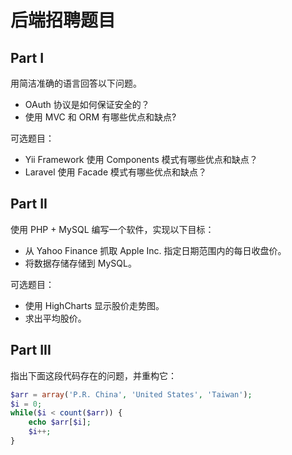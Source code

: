 # 后端招聘题目

## Part I

用简洁准确的语言回答以下问题。

- OAuth 协议是如何保证安全的？
- 使用 MVC 和 ORM 有哪些优点和缺点?

可选题目：

- Yii Framework 使用 Components 模式有哪些优点和缺点？
- Laravel 使用 Facade 模式有哪些优点和缺点？

## Part II

使用 PHP + MySQL 编写一个软件，实现以下目标：

- 从 Yahoo Finance 抓取 Apple Inc. 指定日期范围内的每日收盘价。
- 将数据存储存储到 MySQL。

可选题目：

- 使用 HighCharts 显示股价走势图。
- 求出平均股价。

## Part III

指出下面这段代码存在的问题，并重构它：

```php
$arr = array('P.R. China', 'United States', 'Taiwan');
$i = 0;
while($i < count($arr)) {
    echo $arr[$i];
    $i++;
}
```
